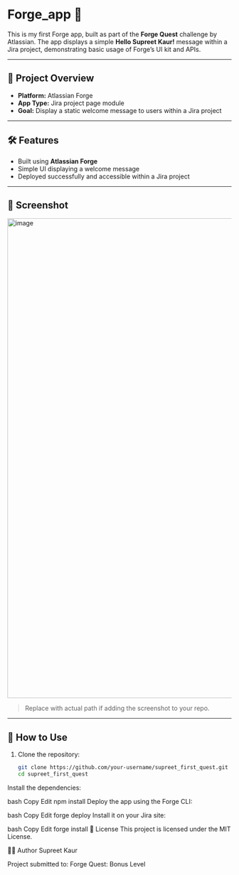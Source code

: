 
# Forge_app 🚀

This is my first Forge app, built as part of the **Forge Quest** challenge by Atlassian. The app displays a simple **Hello Supreet Kaur!** message within a Jira project, demonstrating basic usage of Forge’s UI kit and APIs.

---

## 📌 Project Overview

- **Platform:** Atlassian Forge
- **App Type:** Jira project page module
- **Goal:** Display a static welcome message to users within a Jira project

---

## 🛠 Features

- Built using **Atlassian Forge**
- Simple UI displaying a welcome message
- Deployed successfully and accessible within a Jira project

---

## 📸 Screenshot

<img width="1920" height="1080" alt="image" src="https://github.com/user-attachments/assets/5bd57b5f-e559-49ad-a61a-845ce6f4c7d8" />


> Replace with actual path if adding the screenshot to your repo.

---

## 🧪 How to Use

1. Clone the repository:
   ```bash
   git clone https://github.com/your-username/supreet_first_quest.git
   cd supreet_first_quest
Install the dependencies:

bash
Copy
Edit
npm install
Deploy the app using the Forge CLI:

bash
Copy
Edit
forge deploy
Install it on your Jira site:

bash
Copy
Edit
forge install
📄 License
This project is licensed under the MIT License.

🙋‍♀️ Author
Supreet Kaur

Project submitted to: Forge Quest: Bonus Level



